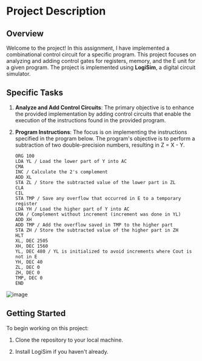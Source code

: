 # Project Description

## Overview

Welcome to the project! In this assignment, I have implemented a combinational control circuit for a specific program. This project focuses on analyzing and adding control gates for registers, memory, and the E unit for a given program.
The project is implemented using **LogiSim**, a digital circuit simulator.

## Specific Tasks

1. **Analyze and Add Control Circuits**: The primary objective is to enhance the provided implementation by adding control circuits that enable the execution of the instructions found in the provided program.

2. **Program Instructions**: The focus is on implementing the instructions specified in the program below. The program's objective is to perform a subtraction of two double-precision numbers, resulting in Z = X - Y.

   ```assembly
   ORG 100
   LDA YL / Load the lower part of Y into AC
   CMA
   INC / Calculate the 2's complement
   ADD XL
   STA ZL / Store the subtracted value of the lower part in ZL
   CLA
   CIL
   STA TMP / Save any overflow that occurred in E to a temporary register
   LDA YH / Load the higher part of Y into AC
   CMA / Complement without increment (increment was done in YL)
   ADD XH
   ADD TMP / Add the overflow saved in TMP to the higher part
   STA ZH / Store the subtracted value of the higher part in ZH
   HLT
   XL, DEC 2505
   XH, DEC 1560
   YL, DEC 480 / YL is initialized to avoid increments where Cout is not in E
   YH, DEC 40
   ZL, DEC 0
   ZH, DEC 0
   TMP, DEC 0
   END
   ```
![image](https://github.com/Ziaad-Khaled/the-basic-computer/assets/77291238/c4d6d392-3b26-4720-bb43-41d1372619e7)

## Getting Started

To begin working on this project:

1. Clone the repository to your local machine.

2. Install LogiSim if you haven't already.
